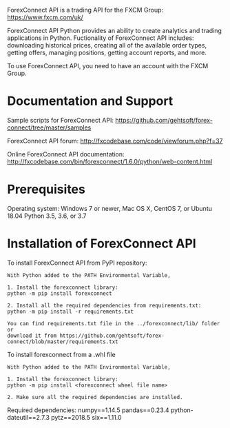ForexConnect API is a trading API for the FXCM Group: https://www.fxcm.com/uk/

ForexConnect API Python provides an ability to create analytics and trading applications in Python.
Fuctionality of ForexConnect API includes: downloading historical prices,
creating all of the available order types, getting offers, 
managing positions, getting account reports, and more.

To use ForexConnect API, you need to have an account with the FXCM Group.



Documentation and Support
===============================================================================

Sample scripts for ForexConnect API: https://github.com/gehtsoft/forex-connect/tree/master/samples

ForexConnect API forum: http://fxcodebase.com/code/viewforum.php?f=37

Online ForexConnect API documentation: http://fxcodebase.com/bin/forexconnect/1.6.0/python/web-content.html



Prerequisites
===============================================================================

Operating system: Windows 7 or newer, Mac OS X, CentOS 7, or Ubuntu 18.04
Python 3.5, 3.6, or 3.7


Installation of ForexConnect API
===============================================================================

To install ForexConnect API from PyPI repository:

	With Python added to the PATH Environmental Variable,

	1. Install the forexconnect library:
	python -m pip install forexconnect

	2. Install all the required dependencies from requirements.txt:
	python -m pip install -r requirements.txt

	You can find requirements.txt file in the ../forexconnect/lib/ folder or 
	download it from https://github.com/gehtsoft/forex-connect/blob/master/requirements.txt


To install forexconnect from a .whl file
	
	With Python added to the PATH Environmental Variable,
	
	1. Install the forexconnect library:
	python -m pip install <forexconnect wheel file name>

	2. Make sure all the required dependencies are installed.


Required dependencies:
numpy==1.14.5
pandas==0.23.4
python-dateutil==2.7.3
pytz==2018.5
six==1.11.0